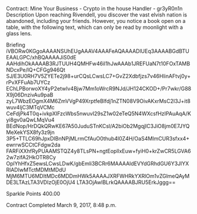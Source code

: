 Contract: Mine Your Business - Crypto in the house
Handler - gr3yR0n1n
Description
Upon reaching Rivendell, you discover the vast elvish nation is abandoned, including your friends. However, you notice a book open on a table, with the following text, which can only be read by moonlight with a glass lens.

Briefing
iVBORw0KGgoAAAANSUhEUgAAAV4AAAFeAQAAAADlUEq3AAAABGdBTUEAALGPC/xhBQAAAAJiS0dE AAHdihOkAAAAB3RJTUUH4QMHFw46il1hJwAAAb1JREFUaN7t10FOxTAMBNDcxPe/lQ+CFGg946Qt SJ/E3U0RH7V5ZYETe2j98+urCQsLCwsLC7+GvZ2Xdbfjzs7v46HlinAFtvj0y+rPvXFFuAb7UYCz EChLPBorwoXY4yP2etwIv4Bjw7Mm1oWrcR9NJd/JH124CKOD+/Pr7wkr/G88X9j06DnzivAu9paB zyL7WbzEOgmX4M6ZmVVgP49XrptfeBlfdj1nZTN08V9OivAKxrMsC2I3J+it8wuv4ljC3MTqVCMc CeFdjPk4T0q+ivkpXIFzcWbs5nwuvI29sZ1w02eTeQ5N4WXcsfHzIPAuAqA/Kyi8gv0aQwLMqVu4 BEdNop/HrDQkQRwKE67A50JuduSTnKCsl/A2biOb2MgqjIC3JiO8jm0E7JYQMeXekYSX8fy3z9jn 3P5+TTLC69hJpxDIBnNPjMLrmCfAuO0thub4l0Z4H/OaS4MImCUR3sfxx4+ewrrwSCCtCFdgw2da FARFiXXhfRyPUAAMSTQZ4y8TLsPN+ngtEopllxEuw+fyiH0+krZwCR5LGVA62w7zifA2HkOTR8Cy OplYhHfxZ5ewsLCwsLDwK/gbEmli3BCRr6MAAAAldEVYdGRhdGU6Y3JlYXRlADIwMTctMDMtMDdU MjM6MTU6MDItMDc6MDDmHWk5AAAAJXRFWHRkYXRlOm1vZGlmeQAyMDE3LTAzLTA3VDIzOjE0OjU4 LTA3OjAwlBLrkQAAAABJRU5ErkJggg==

Sparkle Points 400.00 

Contract Completed March 9, 2017, 8:48 p.m.
